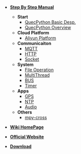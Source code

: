 <!-- docs/_sidebar.md -->

* [**Step By Step Manual**](/en-us/sbs/)
	* **Start**
		* [QuecPython Basic Desp.](/en-us/sbs/edu/basic/)
		* [QuecPython Overview](/en-us/sbs/edu/res/)
	* **Cloud Platform**
		* [Aliyun Platform](/en-us/sbs/aliyun/)
	* **Communicaiton**
		* [MQTT](/en-us/sbs/mqtt/)
		* [HTTP](/en-us/sbs/http/)
		* [Socket](/en-us/sbs/socket/)
	* **System**
		* [File Operation](/en-us/sbs/io/)
		* [MultiThread](/en-us/sbs/thread/)
		* [BUS](/en-us/sbs/wire/)
		* [Timer](/en-us/sbs/timer/)
	* **Apps**
		* [GPS](/en-us/sbs/gps/)
		* [NTP](/en-us/sbs/ntp/)
		* [Audio](/en-us/sbs/audio/)
	* **Others**
		* [mpy-cross](/en-us/sbs/mpyc/)
		
* [**Wiki HomePage**](/en-us/)
* [**Official Website**](//qpy.quectel.com)
* [**Download**](//qpy.quectel.com/down.html)